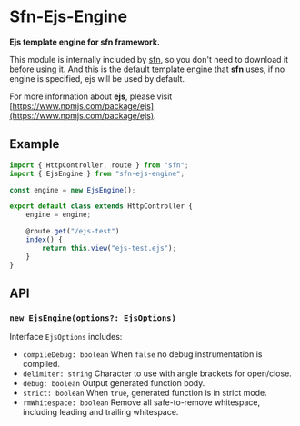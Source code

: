 # Sfn-Ejs-Engine

**Ejs template engine for sfn framework.**

This module is internally included by [sfn](https://github.com/hyurl/sfn), so 
you don't need to download it before using it. And this is the default 
template engine that **sfn** uses, if no engine is specified, ejs will be used
by default.

For more information about **ejs**, please visit 
[https://www.npmjs.com/package/ejs](https://www.npmjs.com/package/ejs).

## Example

```typescript
import { HttpController, route } from "sfn";
import { EjsEngine } from "sfn-ejs-engine";

const engine = new EjsEngine();

export default class extends HttpController {
    engine = engine;

    @route.get("/ejs-test")
    index() {
        return this.view("ejs-test.ejs");
    }
}
```

## API

### `new EjsEngine(options?: EjsOptions)`

Interface `EjsOptions` includes:

- `compileDebug: boolean` When `false` no debug instrumentation is compiled.
- `delimiter: string` Character to use with angle brackets for open/close.
- `debug: boolean` Output generated function body.
- `strict: boolean` When `true`, generated function is in strict mode.
- `rmWhitespace: boolean` Remove all safe-to-remove whitespace, including 
    leading and trailing whitespace.